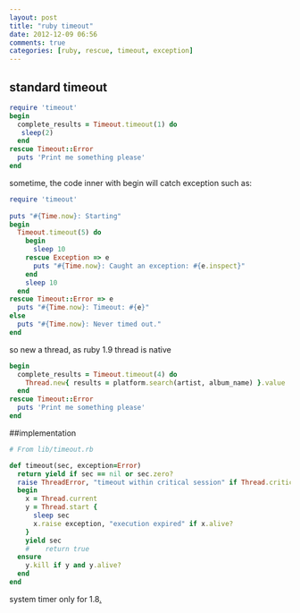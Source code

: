 ```yaml
---
layout: post
title: "ruby timeout"
date: 2012-12-09 06:56
comments: true
categories: [ruby, rescue, timeout, exception]
---
```


## standard timeout 
```ruby
require 'timeout'
begin
  complete_results = Timeout.timeout(1) do      
   sleep(2)
  end
rescue Timeout::Error
  puts 'Print me something please'
end
```

sometime, the code inner with begin will catch exception
such as:
```ruby
require 'timeout'
 
puts "#{Time.now}: Starting"
begin
  Timeout.timeout(5) do
    begin
      sleep 10
    rescue Exception => e
      puts "#{Time.now}: Caught an exception: #{e.inspect}"
    end
    sleep 10
  end
rescue Timeout::Error => e
  puts "#{Time.now}: Timeout: #{e}"
else
  puts "#{Time.now}: Never timed out."
end
```
so new a thread, as ruby 1.9 thread is native
```ruby
begin
  complete_results = Timeout.timeout(4) do
    Thread.new{ results = platform.search(artist, album_name) }.value
  end
rescue Timeout::Error
  puts 'Print me something please'
end 
```

##implementation

```ruby
# From lib/timeout.rb

def timeout(sec, exception=Error)
  return yield if sec == nil or sec.zero?
  raise ThreadError, "timeout within critical session" if Thread.critical
  begin
    x = Thread.current
    y = Thread.start {
      sleep sec
      x.raise exception, "execution expired" if x.alive?
    }
    yield sec
    #    return true
  ensure
    y.kill if y and y.alive?
  end
end
```
system timer only for 1.8[.](http://ph7spot.com/musings/system-timer)
